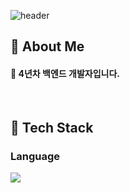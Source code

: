 <div>
  
  <!-- Header -->
  ![header](https://capsule-render.vercel.app/api?type=Waving&text=Good%20to%20see%20you%20%F0%9F%A4%97&fontSize=40)
  
</div>


<div>
  <!-- Body -->
  
  ## 👀 About Me
  #### 🔭 4년차 백엔드 개발자입니다.<br/>
  <br/>

  ## 🧱 Tech Stack
  ### Language
  <!-- JavaScript -->
  <img src="https://img.shields.io/badge/JavaScript-F7DF1E?style=flat-square&logo=JavaScript&logoColor=white"/>

</div>

<!--
**RuneRaiders/RuneRaiders** is a ✨ _special_ ✨ repository because its `README.md` (this file) appears on your GitHub profile.

Here are some ideas to get you started:

- 🔭 I’m currently working on ...
- 🌱 I’m currently learning ...
- 👯 I’m looking to collaborate on ...
- 🤔 I’m looking for help with ...
- 💬 Ask me about ...
- 📫 How to reach me: ...
- 😄 Pronouns: ...
- ⚡ Fun fact: ...
-->
